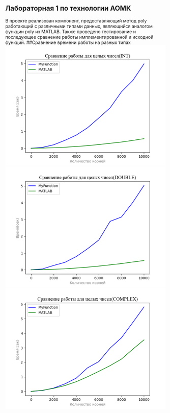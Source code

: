 ## Лабораторная 1 по технологии АОМК
В проекте реализован компонент, предоставляющий метод poly работающий с различными типами данных, являющийся аналогом функции poly из MATLAB.
Также проведено тестирование и последующее сравнение работы имплементированной и исходной функций.
##Сравнение времени работы на разных типах
![Сравнение для Int](https://github.com/VladislavVolkovS/EcoLab1/blob/main/ComparisonINT.png)
![Сравнение для Double](https://github.com/VladislavVolkovS/EcoLab1/blob/main/ComparisonDOUBLE.png)
![Сравнение для Complex](https://github.com/VladislavVolkovS/EcoLab1/blob/main/ComparisonCOMPLEX.png)
